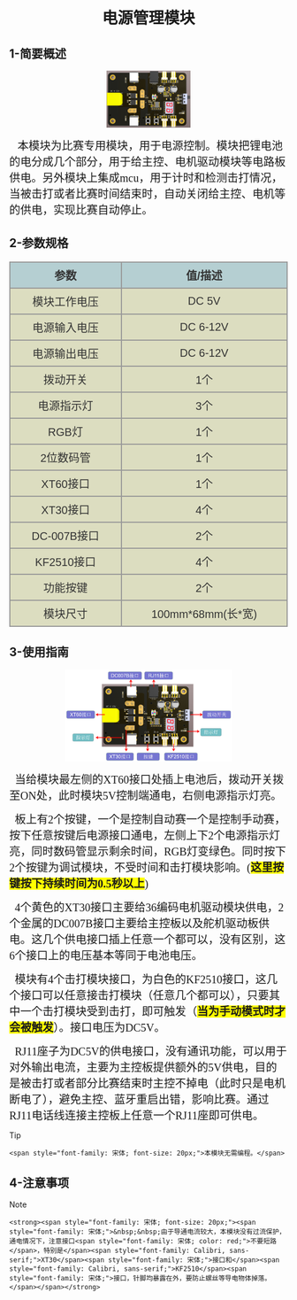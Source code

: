 <div align=center>
<h1 class="text-center">电源管理模块</h1>
</div>

## **1-简要概述**

<div align=center>
<img src="docs/electronic_modules/other_modules/power_management_module/power_management_module.png" width=30%>
</div>

<p>
    <span style="font-family: 宋体, SimSun; font-size: 20px;">&nbsp; &nbsp;本模块为比赛专用模块，用于电源控制。模块把锂电池的电分成几个部分，用于给主控、电机驱动模块等电路板供电。另外模块上集成mcu，用于计时和检测击打情况，当被击打或者比赛时间结束时，自动关闭给主控、电机等的供电，实现比赛自动停止。</span>
</p>

## **2-参数规格**

<!-- CSS goes in the document HEAD or added to your external stylesheet -->
<style type="text/css">
table.imagetable {
    font-family: verdana,arial,sans-serif;
    font-size:20px;
    color:#333333;
    border-width: 1px;
    border-color: #999999;
    border-collapse: collapse;
}
table.imagetable th {
    background:#b5cfd2 url('cell-blue.jpg');
    border-width: 2px;
    padding: 8px;
    border-style: solid;
    border-color: #999999;
    text-align: center;
}
table.imagetable td {
    background:#dcddc0 url('cell-grey.jpg');
    border-width: 2px;
    padding: 8px;
    border-style: solid;
    border-color: #999999;
    text-align: center;
}
text{
	font-size: 1cm;
	color: #7ec699;
}
</style>

<!-- Table goes in the document BODY -->
<table class="imagetable" style="display: table; text-align: left;">
<tr>
    <th>参数</th><th>值/描述</th>
</tr>
<tr>
    <td>模块工作电压</td><td>DC 5V</td>
</tr>
<tr>
    <td>电源输入电压</td><td>DC 6-12V</td>
</tr>
<tr>
    <td>电源输出电压</td><td>DC 6-12V</td>
</tr>
<tr>
    <td>拨动开关</td><td>1个</td>
</tr>
<tr>
    <td>电源指示灯</td><td>3个</td>
</tr>
<tr>
    <td>RGB灯</td><td>1个</td>
</tr>
<tr>
    <td>2位数码管</td><td>1个</td>
</tr>
<tr>
    <td>XT60接口</td><td>1个</td>
</tr>
<tr>
    <td>XT30接口</td><td>4个</td>
</tr>
<tr>
    <td>DC-007B接口</td><td>2个</td>
</tr>
<tr>
    <td>KF2510接口</td><td>4个</td>
</tr>
<tr>
    <td>功能按键</td><td>2个</td>
</tr>
<tr>
    <td>模块尺寸</td><td>100mm*68mm(长*宽)</td>
</tr>
</table>

## **3-使用指南**

<div align=center>
<img src="docs/electronic_modules/other_modules/power_management_module/img.png" width="60%">
</div>

<p dir="ltr">
    <span style="font-size: 20px; font-family: 宋体, SimSun;"><span style="font-size: 20px;"><span style="font-family: 宋体, SimSun; font-size: 20px;">&nbsp;&nbsp;</span>当给模块最左侧的</span>XT60<span style="font-size: 20px;">接口处插上电池后，拨动开关拨至</span>ON<span style="font-size: 20px;">处，此时模块</span>5V<span style="font-size: 20px;">控制端通电，右侧电源指示灯亮。</span></span>
</p>
<p dir="ltr">
    <span style="font-size: 20px;"><font face="宋体, SimSun">&nbsp;&nbsp;</font></span><span style="font-size: 20px; font-family: 宋体;">板上有</span><span style="font-family: 宋体, SimSun; font-size: 20px;">2</span><span style="font-size: 20px; font-family: 宋体;">个按键，一个是控制自动赛一个是控制手动赛，按下任意按键后电源接口通电，左侧上下</span><span style="font-family: 宋体, SimSun; font-size: 20px;">2</span><span style="font-size: 20px; font-family: 宋体;">个电源指示灯亮，同时数码管显示剩余时间，</span><span style="font-family: 宋体, SimSun; font-size: 20px;">RGB</span><span style="font-size: 20px; font-family: 宋体;">灯变绿色。同时按下</span><span style="font-family: 宋体, SimSun; font-size: 20px;">2</span><span style="font-size: 20px; font-family: 宋体;">个按键为调试模块，不受时间和击打模块影响。(<strong><span style="font-size: 20px; font-family: 宋体; background-color: rgb(255, 255, 0);">这里按键按下持续时间为0.5秒以上</span></strong>)</span>
</p>
<p>
    <span style="font-family: 宋体, SimSun; font-size: 20px;"><span style="font-family: 宋体, SimSun;"><span style="font-family: 宋体, SimSun; font-size: 20px;">&nbsp;&nbsp;</span>4</span><span style="font-family: 宋体;">个黄色的</span><span style="font-family: 宋体, SimSun;">XT30</span><span style="font-family: 宋体;">接口主要给</span><span style="font-family: 宋体, SimSun;">36</span><span style="font-family: 宋体;">编码电机驱动模块供电，</span><span style="font-family: 宋体, SimSun;">2</span><span style="font-family: 宋体;">个金属的</span><span style="font-family: 宋体, SimSun;">DC007B</span><span style="font-family: 宋体;">接口主要给主控板以及舵机驱动板供电。这几个供电接口插上任意一个都可以，没有区别，这</span><span style="font-family: 宋体, SimSun;">6</span><span style="font-family: 宋体;">个接口上的电压基本等同于电池电压。</span></span>
</p>
<p>
    <span style="font-family: 宋体, SimSun; font-size: 20px;"><span style="font-family: 宋体;"><span style="font-family: 宋体, SimSun; font-size: 20px;">&nbsp;&nbsp;</span>模块有</span><span style="font-family: 宋体, SimSun;">4</span><span style="font-family: 宋体;">个击打模块接口，为白色的</span><span style="font-family: 宋体, SimSun;">KF2510</span><span style="font-family: 宋体;">接口，这几个接口可以任意接击打模块（任意几个都可以），只要其中一个击打模块受到击打，即可触发（<strong style="font-family: 宋体; font-size: 20px; white-space: normal;"><span style="background-color: rgb(255, 255, 0);">当为手动模式时才会被触发</span></strong>）。接口电压为</span><span style="font-family: 宋体, SimSun;">DC5V</span><span style="font-family: 宋体;">。</span></span>
</p>
<p>
    <span style="font-family: 宋体, SimSun; font-size: 20px;"><span style="font-family: 宋体, SimSun;"><span style="font-family: 宋体, SimSun; font-size: 20px;">&nbsp;&nbsp;</span>RJ11</span><span style="font-family: 宋体;">座子为</span><span style="font-family: 宋体, SimSun;">DC5V</span><span style="font-family: 宋体;">的供电接口，没有通讯功能，可以用于对外输出电流，主要为主控板提供额外的</span><span style="font-family: 宋体, SimSun;">5V</span><span style="font-family: 宋体;">供电，目的是被击打或者部分比赛结束时主控不掉电（此时只是电机断电了），避免主控、蓝牙重启出错，影响比赛。通过</span><span style="font-family: 宋体, SimSun;">RJ11</span><span style="font-family: 宋体;">电话线连接主控板上任意一个</span><span style="font-family: 宋体, SimSun;">RJ11</span><span style="font-family: 宋体;">座即可供电。</span></span>
</p>

> [!Tip]
> <p dir="ltr">
    <span style="font-family: 宋体; font-size: 20px;">本模块无需编程。</span>
</p>

## **4-注意事项**

> [!Note]
> <p dir="ltr">
    <strong><span style="font-family: 宋体; font-size: 20px;"><span style="font-family: 宋体;">&nbsp;&nbsp;由于导通电流较大，本模块没有过流保护，通电情况下，注意接口<span style="font-family: 宋体; color: red;">不要短路</span>，特别是</span><span style="font-family: Calibri, sans-serif;">XT30</span><span style="font-family: 宋体;">接口和</span><span style="font-family: Calibri, sans-serif;">KF2510</span><span style="font-family: 宋体;">接口，针脚均暴露在外，要防止螺丝等导电物体掉落。</span></span></strong>
</p>